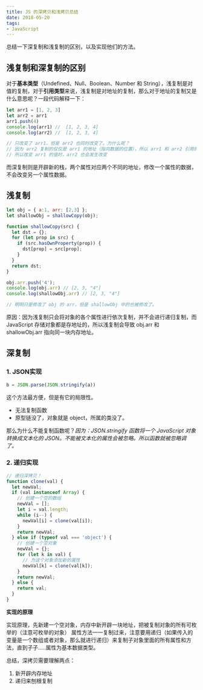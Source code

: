 ```yaml
---
title: JS 的深拷贝和浅拷贝总结
date: 2018-05-20
tags:
- JavaScript
---
```

总结一下深复制和浅复制的区别，以及实现他们的方法。
<!-- more -->

## 浅复制和深复制的区别
对于**基本类型**（Undefined、Null、Boolean、Number 和 String），浅复制是对值的复制，对于**引用类型**来说，浅复制是对地址的复制，那么对于地址的复制又是什么意思呢？一段代码解释一下：

```js
let arr1 = [1, 2, 3]
let arr2 = arr1
arr1.push(4)
console.log(arr1) //  [1, 2, 3, 4]
console.log(arr2) //  [1, 2, 3, 4]

// 只改变了 arr1，但是 arr2 也同时改变了。为什么呢？
// 因为 arr2 复制的仅仅是 arr1 的地址（指向数据的位置），所以 arr1 和 arr2 引用的是相同的数据
// 所以改变 arr1 的值时，arr2 也会发生改变
```


而深复制则是开辟新的栈，两个属性对应两个不同的地址，修改一个属性的数据，不会改变另一个属性数据。

## 浅复制
```js
let obj = { a:1, arr: [2,3] };
let shallowObj = shallowCopy(obj);

function shallowCopy(src) {
  let dst = {};
  for (let prop in src) {
    if (src.hasOwnProperty(prop)) {
      dst[prop] = src[prop];
    }
  }
  return dst;
}

obj.arr.push('4');
console.log(obj.arr) // [2, 3, "4"]
console.log(shallowObj.arr) // [2, 3, "4"]

// 明明只是修改了 obj 的 arr，但是 shallowObj 中的也被修改了。
```

原因：因为浅复制只会将对象的各个属性进行依次复制，并不会进行递归复制，而 JavaScript 存储对象都是存地址的，所以浅复制会导致 obj.arr 和 shallowObj.arr 指向同一块内存地址。

## 深复制
### 1. JSON实现
```js
b = JSON.parse(JSON.stringify(a))
```

这个方法最方便，但是有它的局限性。

- 无法复制函数
- 原型链没了，对象就是 object，所属的类没了。

那么为什么不能复制函数呢？*因为：JSON.stringify 函数将一个 JavaScript 对象转换成文本化的 JSON。不能被文本化的属性会被忽略。所以函数就被忽略调了。*

### 2. 递归实现
```js
// 递归深拷贝！
function clone(val) {
  let newVal;
  if (val instanceof Array) {
    // 创建一个空的数组
    newVal = [];
    let i = val.length;
    while (i--) {
      newVal[i] = clone(val[i]);
    }
    return newVal;
  } else if (typeof val === 'object') {
    // 创建一个空对象
    newVal = {};
    for (let k in val) {
      // 为这个对象添加新的属性
      newVal[k] = clone(val[k]);
    }
    return newVal;
  } else {
    return val;
  }
}
```

**实现的原理**

实现原理，先新建一个空对象，内存中新开辟一块地址，把被复制对象的所有可枚举的（注意可枚举的对象） 属性方法一一复制过来，注意要用递归（如果传入的变量是一个数组或者对象，那么就进行递归）来复制子对象里面的所有属性和方法，直到子子.....属性为基本数据类型。

总结，深拷贝需要理解两点：
1. 新开辟内存地址
2. 递归来刨根复制

